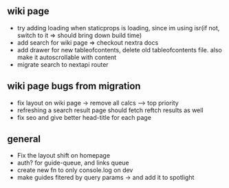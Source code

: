 ## wiki page

- try adding loading when staticprops is loading, since im using isr(if not, switch to it => should bring down build time)
- add search for wiki page => checkout nextra docs
- add drawer for new tableofcontents, delete old tableofcontents file. also make it autoscrollable with content
- migrate search to nextapi router

## wiki page bugs from migration

- fix layout on wiki page -> remove all calcs --> top priority
- refreshing a search result page should fetch reftch results as well
- fix seo and give better head-title for each page

## general

- Fix the layout shift on homepage
- auth? for guide-queue, and links queue
- create new fn to only console.log on dev
- make guides fitered by query params -> and add it to spotlight
